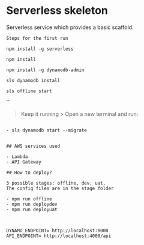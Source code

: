 # Serverless skeleton

Serverless service which provides a basic scaffold.


```
Steps for the first run
```
```
npm install -g serverless
```
```
npm install
```
```
npm install -g dynamodb-admin
```
```
sls dynamodb install
```
```
sls offline start 
```
``
> Keep it running > Open a new terminal and run:
```
```
    - sls dynamodb start --migrate
```

## AWS services used

- Lambda
- API Gateway

## How to deploy?

3 possible stages: offline, dev, uat.
The config files are in the stage folder

- npm run offline
- npm run deploydev
- npm run deployuat



DYNAMO_ENDPOINT= http://localhost:8000
API_ENDPOINT= http://localhost:4000/api